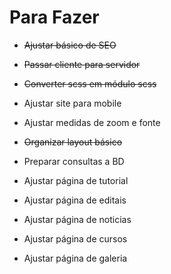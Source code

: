 # Para Fazer
* ~~Ajustar básico de SEO~~
* ~~Passar cliente para servidor~~
* ~~Converter scss em módulo scss~~
* Ajustar site para mobile
* Ajustar medidas de zoom e fonte
* ~~Organizar layout básico~~
* Preparar consultas a BD

* Ajustar página de tutorial
* Ajustar página de editais
* Ajustar página de noticias
* Ajustar página de cursos
* Ajustar página de galeria